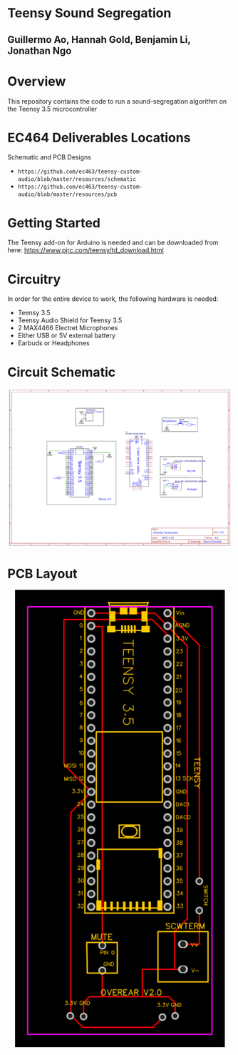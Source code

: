# Teensy Sound Segregation
## Guillermo Ao, Hannah Gold, Benjamin Li, Jonathan Ngo

# Overview
This repository contains the code to run a sound-segregation algorithm on the Teensy 3.5 microcontroller

# EC464 Deliverables Locations
Schematic and PCB Designs
 - ```https://github.com/ec463/teensy-custom-audio/blob/master/resources/schematic```
 - ```https://github.com/ec463/teensy-custom-audio/blob/master/resources/pcb```

# Getting Started
The Teensy add-on for Arduino is needed and can be downloaded from here: https://www.pjrc.com/teensy/td_download.html

# Circuitry
In order for the entire device to work, the following hardware is needed:
 - Teensy 3.5
 - Teensy Audio Shield for Teensy 3.5
 - 2 MAX4466 Electret Microphones
 - Either USB or 5V external battery
 - Earbuds or Headphones

# Circuit Schematic
<p align="center">
   <img src="https://github.com/ec463/teensy-custom-audio/blob/ben-submission/resources/schematic/overear_schematic.pdf" alt="schematic"/>
</p>

# PCB Layout
<p align="center">
   <img src="https://github.com/ec463/teensy-custom-audio/blob/ben-submission/resources/pcb/overear_pcb.pdf" alt="PCB"/>
</p>
